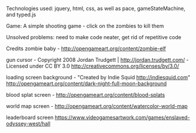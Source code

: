 Technologies used: jquery, html, css, as well as pace, gameStateMachine, and typed.js

Game: A simple shooting game - click on the zombies to kill them

Unsolved problems: need to make code neater, get rid of repetitive code







Credits
zombie baby -
http://opengameart.org/content/zombie-elf

gun cursor -
Copyright 2008 Jordan Trudgett | http://jordan.trudgett.com/ - Licensed under CC BY 3.0 http://creativecommons.org/licenses/by/3.0/

loading screen background -
"Created by Indie Squid http://indiesquid.com"
http://opengameart.org/content/dark-night-full-moon-background

blood splat screen -
http://opengameart.org/content/blood-splats

world map screen -
http://opengameart.org/content/watercolor-world-map

leaderboard screen
https://www.videogamesartwork.com/games/enslaved-odyssey-west/hall
